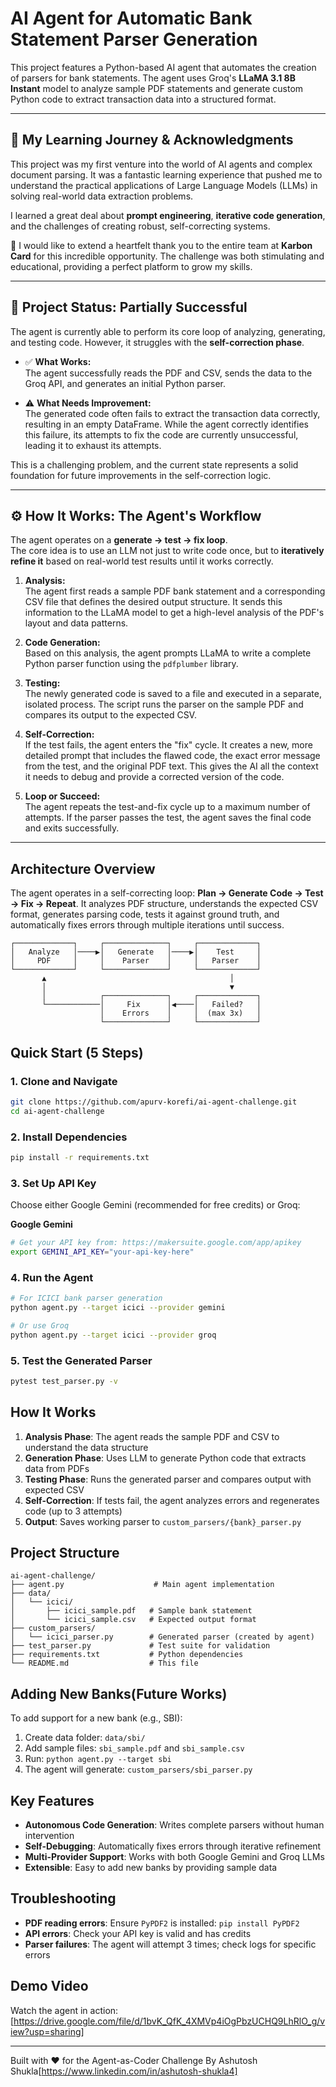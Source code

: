 # AI Agent for Automatic Bank Statement Parser Generation

This project features a Python-based AI agent that automates the creation of parsers for bank statements. The agent uses Groq's **LLaMA 3.1 8B Instant** model to analyze sample PDF statements and generate custom Python code to extract transaction data into a structured format.

---

## 🚀 My Learning Journey & Acknowledgments

This project was my first venture into the world of AI agents and complex document parsing. It was a fantastic learning experience that pushed me to understand the practical applications of Large Language Models (LLMs) in solving real-world data extraction problems.  

I learned a great deal about **prompt engineering**, **iterative code generation**, and the challenges of creating robust, self-correcting systems.  

🙏 I would like to extend a heartfelt thank you to the entire team at **Karbon Card** for this incredible opportunity. The challenge was both stimulating and educational, providing a perfect platform to grow my skills.

---

## 📌 Project Status: Partially Successful

The agent is currently able to perform its core loop of analyzing, generating, and testing code. However, it struggles with the **self-correction phase**.

- ✅ **What Works:**  
  The agent successfully reads the PDF and CSV, sends the data to the Groq API, and generates an initial Python parser.  

- ⚠️ **What Needs Improvement:**  
  The generated code often fails to extract the transaction data correctly, resulting in an empty DataFrame. While the agent correctly identifies this failure, its attempts to fix the code are currently unsuccessful, leading it to exhaust its attempts.  

This is a challenging problem, and the current state represents a solid foundation for future improvements in the self-correction logic.

---

## ⚙️ How It Works: The Agent's Workflow

The agent operates on a **generate → test → fix loop**.  
The core idea is to use an LLM not just to write code once, but to **iteratively refine it** based on real-world test results until it works correctly.

1. **Analysis:**  
   The agent first reads a sample PDF bank statement and a corresponding CSV file that defines the desired output structure. It sends this information to the LLaMA model to get a high-level analysis of the PDF's layout and data patterns.

2. **Code Generation:**  
   Based on this analysis, the agent prompts LLaMA to write a complete Python parser function using the `pdfplumber` library.

3. **Testing:**  
   The newly generated code is saved to a file and executed in a separate, isolated process. The script runs the parser on the sample PDF and compares its output to the expected CSV.

4. **Self-Correction:**  
   If the test fails, the agent enters the "fix" cycle. It creates a new, more detailed prompt that includes the flawed code, the exact error message from the test, and the original PDF text. This gives the AI all the context it needs to debug and provide a corrected version of the code.

5. **Loop or Succeed:**  
   The agent repeats the test-and-fix cycle up to a maximum number of attempts. If the parser passes the test, the agent saves the final code and exits successfully.

---

## Architecture Overview

The agent operates in a self-correcting loop: **Plan → Generate Code → Test → Fix → Repeat**. It analyzes PDF structure, understands the expected CSV format, generates parsing code, tests it against ground truth, and automatically fixes errors through multiple iterations until success.

```
┌─────────────┐     ┌──────────────┐     ┌─────────────┐
│   Analyze   │────▶│   Generate   │────▶│    Test     │
│     PDF     │     │    Parser    │     │   Parser    │
└─────────────┘     └──────────────┘     └─────────────┘
       ▲                                         │
       │                                         ▼
       │            ┌──────────────┐     ┌─────────────┐
       └────────────│     Fix      │◀────│   Failed?   │
                    │    Errors    │     │  (max 3x)   │
                    └──────────────┘     └─────────────┘
```

## Quick Start (5 Steps)

### 1. Clone and Navigate
```bash
git clone https://github.com/apurv-korefi/ai-agent-challenge.git
cd ai-agent-challenge
```

### 2. Install Dependencies
```bash
pip install -r requirements.txt
```

### 3. Set Up API Key
Choose either Google Gemini (recommended for free credits) or Groq:

**Google Gemini**
```bash
# Get your API key from: https://makersuite.google.com/app/apikey
export GEMINI_API_KEY="your-api-key-here"
```


### 4. Run the Agent
```bash
# For ICICI bank parser generation
python agent.py --target icici --provider gemini

# Or use Groq
python agent.py --target icici --provider groq
```

### 5. Test the Generated Parser
```bash
pytest test_parser.py -v
```

## How It Works

1. **Analysis Phase**: The agent reads the sample PDF and CSV to understand the data structure
2. **Generation Phase**: Uses LLM to generate Python code that extracts data from PDFs
3. **Testing Phase**: Runs the generated parser and compares output with expected CSV
4. **Self-Correction**: If tests fail, the agent analyzes errors and regenerates code (up to 3 attempts)
5. **Output**: Saves working parser to `custom_parsers/{bank}_parser.py`

## Project Structure
```
ai-agent-challenge/
├── agent.py                    # Main agent implementation
├── data/
│   └── icici/
│       ├── icici_sample.pdf   # Sample bank statement
│       └── icici_sample.csv   # Expected output format
├── custom_parsers/
│   └── icici_parser.py        # Generated parser (created by agent)
├── test_parser.py             # Test suite for validation
├── requirements.txt           # Python dependencies
└── README.md                  # This file
```

## Adding New Banks(Future Works)

To add support for a new bank (e.g., SBI):

1. Create data folder: `data/sbi/`
2. Add sample files: `sbi_sample.pdf` and `sbi_sample.csv`
3. Run: `python agent.py --target sbi`
4. The agent will generate: `custom_parsers/sbi_parser.py`

## Key Features

- **Autonomous Code Generation**: Writes complete parsers without human intervention
- **Self-Debugging**: Automatically fixes errors through iterative refinement
- **Multi-Provider Support**: Works with both Google Gemini and Groq LLMs
- **Extensible**: Easy to add new banks by providing sample data

## Troubleshooting

- **PDF reading errors**: Ensure `PyPDF2` is installed: `pip install PyPDF2`
- **API errors**: Check your API key is valid and has credits
- **Parser failures**: The agent will attempt 3 times; check logs for specific errors

## Demo Video

Watch the agent in action: [https://drive.google.com/file/d/1bvK_QfK_4XMVp4iOgPbzUCHQ9LhRlO_g/view?usp=sharing]

---

Built with ❤️ for the Agent-as-Coder Challenge
By Ashutosh Shukla[https://www.linkedin.com/in/ashutosh-shukla4]
